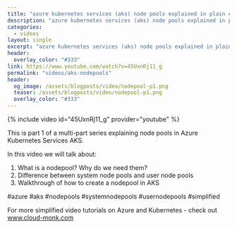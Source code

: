 ```yaml
---
title: "azure kubernetes services (aks) node pools explained in plain english"
description: "azure kubernetes services (aks) node pools explained in plain english"
categories:
  - videos
layout: single
excerpt: "azure kubernetes services (aks) node pools explained in plain english"
header:
  overlay_color: "#333"
link: https://www.youtube.com/watch?v=45UxnRj11_g 
permalink: "videos/aks-nodepools"
header:
  og_image: /assets/blogposts/video/nodepool-p1.png
  teaser: /assets/blogposts/video/nodepool-p1.png
  overlay_color: "#333"
---
```


{% include video id="45UxnRj11_g" provider="youtube" %}

This is part 1 of a multi-part series explaining node pools in Azure Kubernetes Services AKS. 

In this video we will talk about: 
1. What is a nodepool? Why do we need them? 
2. Difference between system node pools and user node pools
3. Walkthrough of how to create a nodepool in AKS


#azure #aks #nodepools #systemnodepools #usernodepools #simplified 

For more simplified video tutorials on Azure and Kubernetes - check out www.cloud-monk.com
